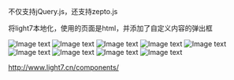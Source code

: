 不仅支持jQuery.js，还支持zepto.js

将light7本地化，使用的页面是html，并添加了自定义内容的弹出框

![Image text](https://raw.githubusercontent.com/hongmaju/light7Local/master/img/productShow/5.png)
![Image text](https://raw.githubusercontent.com/hongmaju/light7Local/master/img/productShow/6.png)
![Image text](https://raw.githubusercontent.com/hongmaju/light7Local/master/img/productShow/1.png)
![Image text](https://raw.githubusercontent.com/hongmaju/light7Local/master/img/productShow/2.png)
![Image text](https://raw.githubusercontent.com/hongmaju/light7Local/master/img/productShow/3.png)
![Image text](https://raw.githubusercontent.com/hongmaju/light7Local/master/img/productShow/4.png)
![Image text](https://raw.githubusercontent.com/hongmaju/light7Local/master/img/productShow/20170518152848.png)
![Image text](https://raw.githubusercontent.com/hongmaju/light7Local/master/img/productShow/20170518153645.png)
![Image text](https://raw.githubusercontent.com/hongmaju/light7Local/master/img/productShow/20170518153745.png)

http://www.light7.cn/components/
